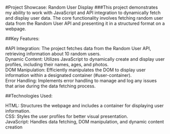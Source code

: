#Project Showcase: Random User Display
###This project demonstrates my ability to work with JavaScript and API integration to dynamically fetch and display user data. The core functionality involves fetching random user data from the Random User API and presenting it in a structured format on a webpage.

##Key Features:

#API Integration: The project fetches data from the Random User API, retrieving information about 10 random users.  
Dynamic Content: Utilizes JavaScript to dynamically create and display user profiles, including their names, ages, and photos.  
DOM Manipulation: Efficiently manipulates the DOM to display user information within a designated container (#user-container).  
Error Handling: Implements error handling to manage and log any issues that arise during the data fetching process.  

##Technologies Used:  

HTML: Structures the webpage and includes a container for displaying user information.  
CSS: Styles the user profiles for better visual presentation.  
JavaScript: Handles data fetching, DOM manipulation, and dynamic content creation  
